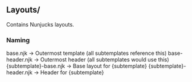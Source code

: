 
## Layouts/

Contains Nunjucks layouts.

### Naming

base.njk -> Outermost template (all subtemplates reference this)
base-header.njk -> Outermost header (all subtemplates would use this)
{subtemplate}-base.njk -> Base layout for {subtemplate}
{subtemplate}-header.njk -> Header for {subtemplate}


